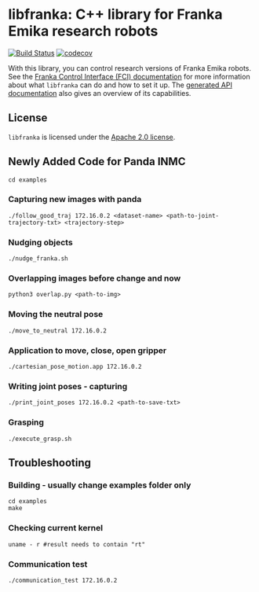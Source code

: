 # libfranka: C++ library for Franka Emika research robots

[![Build Status][travis-status]][travis]
[![codecov][codecov-status]][codecov]

With this library, you can control research versions of Franka Emika robots. See the [Franka Control Interface (FCI) documentation][fci-docs] for more information about what `libfranka` can do and how to set it up. The [generated API documentation][api-docs] also gives an overview of its capabilities.

## License

`libfranka` is licensed under the [Apache 2.0 license][apache-2.0].

[apache-2.0]: https://www.apache.org/licenses/LICENSE-2.0.html
[api-docs]: https://frankaemika.github.io/libfranka
[fci-docs]: https://frankaemika.github.io/docs
[travis-status]: https://travis-ci.org/frankaemika/libfranka.svg?branch=master
[travis]: https://travis-ci.org/frankaemika/libfranka
[codecov-status]: https://codecov.io/gh/frankaemika/libfranka/branch/master/graph/badge.svg
[codecov]: https://codecov.io/gh/frankaemika/libfranka

## Newly Added Code for Panda INMC
    cd examples
### Capturing new images with panda
    ./follow_good_traj 172.16.0.2 <dataset-name> <path-to-joint-trajectory-txt> <trajectory-step>
### Nudging objects
    ./nudge_franka.sh
### Overlapping images before change and now
    python3 overlap.py <path-to-img>
### Moving the neutral pose
    ./move_to_neutral 172.16.0.2
### Application to move, close, open gripper
    ./cartesian_pose_motion.app 172.16.0.2
### Writing joint poses - capturing
    ./print_joint_poses 172.16.0.2 <path-to-save-txt>
### Grasping
    ./execute_grasp.sh


## Troubleshooting
### Building - usually change examples folder only
    cd examples
    make
### Checking current kernel
    uname - r #result needs to contain "rt"
### Communication test
    ./communication_test 172.16.0.2

